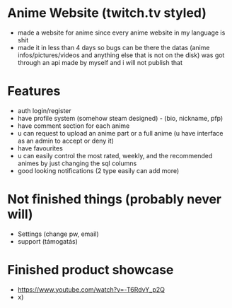 # Anime Website (twitch.tv styled)

- made a website for anime since every anime website in my language is shit
- made it in less than 4 days so bugs can be there the datas (anime infos/pictures/videos and anything else that is not on the disk) was got through an api made by myself and i will not publish that

# Features

- auth login/register
- have profile system (somehow steam designed) - (bio, nickname, pfp)
- have comment section for each anime
- u can request to upload an anime part or a full anime (u have interface as an admin to accept or deny it)
- have favourites
- u can easily control the most rated, weekly, and the recommended animes by just changing the sql columns
- good looking notifications (2 type easily can add more)

# Not finished things (probably never will)

- Settings (change pw, email)
- support (támogatás)

# Finished product showcase

- https://www.youtube.com/watch?v=-T6RdvY_p2Q
- x)
